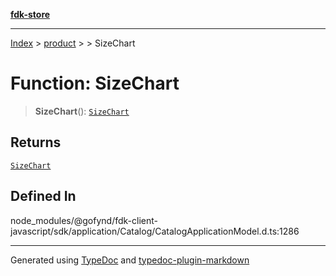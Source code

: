 [**fdk-store**](../../../README.md)
***

[Index](../../../API.md) > [product](../../README.md) > [<internal>](../README.md) > SizeChart

# Function: SizeChart

> **SizeChart**(): [`SizeChart`](../type-aliases/type-alias.SizeChart.md)

## Returns

[`SizeChart`](../type-aliases/type-alias.SizeChart.md)

## Defined In

node\_modules/@gofynd/fdk-client-javascript/sdk/application/Catalog/CatalogApplicationModel.d.ts:1286

***
Generated using [TypeDoc](https://typedoc.org/) and [typedoc-plugin-markdown](https://www.npmjs.com/package/typedoc-plugin-markdown)
